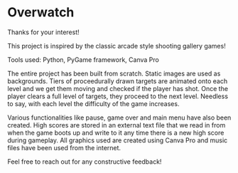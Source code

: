 # Overwatch

Thanks for your interest!

This project is inspired by the classic arcade style shooting gallery games!

Tools used: Python, PyGame framework, Canva Pro

The entire project has been built from scratch. Static images are used as backgrounds. Tiers of proceedurally drawn targets are animated onto each level and we get them 
moving and checked if the player has shot. Once the player clears a full level of targets, they proceed to the next level. Needless to say, with each level the 
difficulty of the game increases.

Various functionalities like pause, game over and main menu have also been created. High scores are stored in an external text file that we read in from when the game 
boots up and write to it any time there is a new high score during gameplay. All graphics used are created using Canva Pro and music files have been used from the 
internet.

Feel free to reach out for any constructive feedback!
